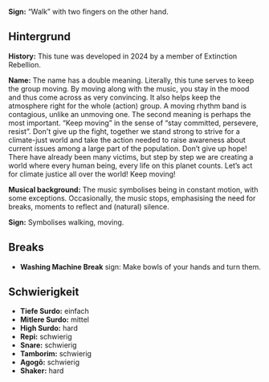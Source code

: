 **Sign:** “Walk” with two fingers on the other hand.

## Hintergrund

**History:** This tune was developed in 2024 by a member of Extinction
Rebellion.

**Name:** The name has a double meaning. Literally, this tune serves to keep the
group moving. By moving along with the music, you stay in the mood and thus come
across as very convincing. It also helps keep the atmosphere right for the whole
(action) group. A moving rhythm band is contagious, unlike an unmoving one. The
second meaning is perhaps the most important. “Keep moving” in the sense of
“stay committed, persevere, resist”. Don't give up the fight, together we stand
strong to strive for a climate-just world and take the action needed to raise
awareness about current issues among a large part of the population. Don’t give
up hope! There have already been many victims, but step by step we are creating
a world where every human being, every life on this planet counts. Let’s act for
climate justice all over the world! Keep moving!

**Musical background:** The music symbolises being in constant motion, with some
exceptions. Occasionally, the music stops, emphasising the need for breaks,
moments to reflect and (natural) silence.

**Sign:** Symbolises walking, moving.

## Breaks

* **Washing Machine Break** sign: Make bowls of your hands and turn them.

## Schwierigkeit

* **Tiefe Surdo:** einfach
* **Mitlere Surdo:** mittel
* **High Surdo:** hard
* **Repi:** schwierig
* **Snare:** schwierig
* **Tamborim:** schwierig
* **Agogô:** schwierig
* **Shaker:** hard
